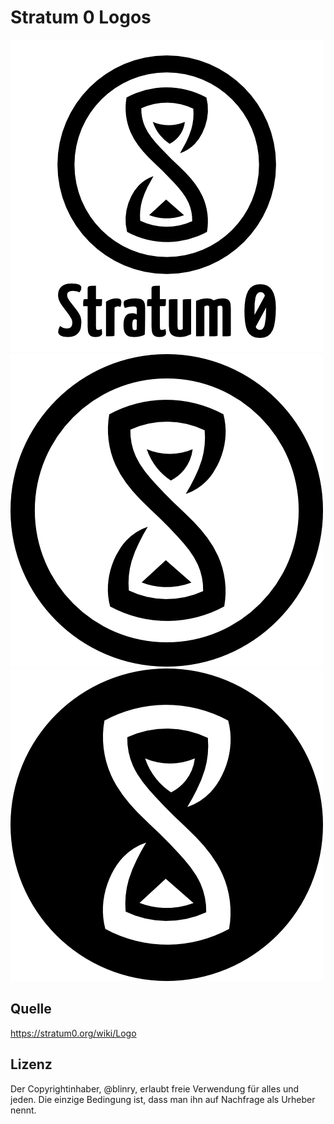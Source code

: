 # Stratum 0 Logos
![Stratum 0](Stratum0_logo.png?raw=true)
![Stratum 0](Stratum0_avatar.png?raw=true)
![Stratum 0](Stratum0_avatar_black.png?raw=true)

## Quelle
https://stratum0.org/wiki/Logo

## Lizenz
Der Copyrightinhaber, @blinry, erlaubt freie Verwendung für alles und jeden. Die einzige Bedingung ist, dass man ihn auf Nachfrage als Urheber nennt.
